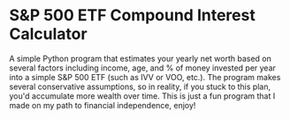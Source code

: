 # S&P 500 ETF Compound Interest Calculator
A simple Python program that estimates your yearly net worth based on several factors including income, age, and % of money invested per year into a simple S&amp;P 500 ETF (such as IVV or VOO, etc.). The program makes several conservative assumptions, so in reality, if you stuck to this plan, you'd accumulate more wealth over time. This is just a fun program that I made on my path to financial independence, enjoy!

